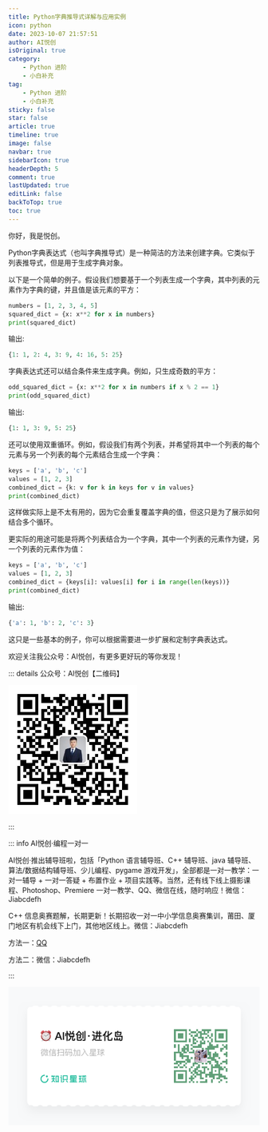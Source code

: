 ```yaml
---
title: Python字典推导式详解与应用实例
icon: python
date: 2023-10-07 21:57:51
author: AI悦创
isOriginal: true
category: 
    - Python 进阶
    - 小白补充
tag:
    - Python 进阶
    - 小白补充
sticky: false
star: false
article: true
timeline: true
image: false
navbar: true
sidebarIcon: true
headerDepth: 5
comment: true
lastUpdated: true
editLink: false
backToTop: true
toc: true
---
```


你好，我是悦创。

Python字典表达式（也叫字典推导式）是一种简洁的方法来创建字典。它类似于列表推导式，但是用于生成字典对象。

以下是一个简单的例子。假设我们想要基于一个列表生成一个字典，其中列表的元素作为字典的键，并且值是该元素的平方：

```python
numbers = [1, 2, 3, 4, 5]
squared_dict = {x: x**2 for x in numbers}
print(squared_dict)
```

输出:
```python
{1: 1, 2: 4, 3: 9, 4: 16, 5: 25}
```

字典表达式还可以结合条件来生成字典。例如，只生成奇数的平方：

```python
odd_squared_dict = {x: x**2 for x in numbers if x % 2 == 1}
print(odd_squared_dict)
```

输出:
```python
{1: 1, 3: 9, 5: 25}
```

还可以使用双重循环。例如，假设我们有两个列表，并希望将其中一个列表的每个元素与另一个列表的每个元素结合生成一个字典：

```python
keys = ['a', 'b', 'c']
values = [1, 2, 3]
combined_dict = {k: v for k in keys for v in values}
print(combined_dict)
```

这样做实际上是不太有用的，因为它会重复覆盖字典的值，但这只是为了展示如何结合多个循环。

更实际的用途可能是将两个列表结合为一个字典，其中一个列表的元素作为键，另一个列表的元素作为值：

```python
keys = ['a', 'b', 'c']
values = [1, 2, 3]
combined_dict = {keys[i]: values[i] for i in range(len(keys))}
print(combined_dict)
```

输出:
```python
{'a': 1, 'b': 2, 'c': 3}
```

这只是一些基本的例子，你可以根据需要进一步扩展和定制字典表达式。







欢迎关注我公众号：AI悦创，有更多更好玩的等你发现！

::: details 公众号：AI悦创【二维码】

![](/gzh.jpg)

:::

::: info AI悦创·编程一对一

AI悦创·推出辅导班啦，包括「Python 语言辅导班、C++ 辅导班、java 辅导班、算法/数据结构辅导班、少儿编程、pygame 游戏开发」，全部都是一对一教学：一对一辅导 + 一对一答疑 + 布置作业 + 项目实践等。当然，还有线下线上摄影课程、Photoshop、Premiere 一对一教学、QQ、微信在线，随时响应！微信：Jiabcdefh

C++ 信息奥赛题解，长期更新！长期招收一对一中小学信息奥赛集训，莆田、厦门地区有机会线下上门，其他地区线上。微信：Jiabcdefh

方法一：[QQ](http://wpa.qq.com/msgrd?v=3&uin=1432803776&site=qq&menu=yes)

方法二：微信：Jiabcdefh

:::

![](/zsxq.jpg)













